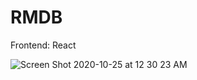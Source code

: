 # RMDB
Frontend: React

![Screen Shot 2020-10-25 at 12 30 23 AM](https://user-images.githubusercontent.com/43775935/97099655-5510d900-1659-11eb-9cfc-1ed831bd98d4.png)
